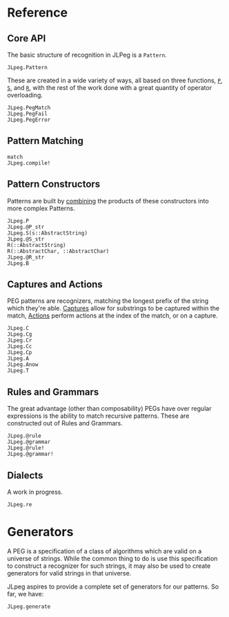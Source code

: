 # Reference

## Core API

The basic structure of recognition in JLPeg is a `Pattern`.

```@docs
JLpeg.Pattern
```

These are created in a wide variety of ways, all based on three functions,
[`P`](@ref), [`S`](@ref), and [`R`](@ref), with the rest of the work done with a
great quantity of operator overloading.

```@docs
JLpeg.PegMatch
JLpeg.PegFail
JLpeg.PegError
```

## Pattern Matching

```@docs
match
JLpeg.compile!
```

## Pattern Constructors

Patterns are built by [combining](index.md#Combination) the products of these constructors
into more complex Patterns.

```@docs
JLpeg.P
JLpeg.@P_str
JLpeg.S(s::AbstractString)
JLpeg.@S_str
R(::AbstractString)
R(::AbstractChar, ::AbstractChar)
JLpeg.@R_str
JLpeg.B
```

## Captures and Actions

PEG patterns are recognizers, matching the longest prefix of the string which they're
able.  [Captures](index.md#captures) allow for substrings to be captured within the
match, [Actions](index.md#Actions) perform actions at the index of the match, or on a
capture.

```@docs
JLpeg.C
JLpeg.Cg
JLpeg.Cr
JLpeg.Cc
JLpeg.Cp
JLpeg.A
JLpeg.Anow
JLpeg.T
```

## Rules and Grammars

The great advantage (other than composability) PEGs have over regular expressions is
the ability to match recursive patterns.  These are constructed out of Rules and Grammars.

```@docs
JLpeg.@rule
JLpeg.@grammar
JLpeg.@rule!
JLpeg.@grammar!
```

## Dialects

A work in progress.

```@docs
JLpeg.re
```

# Generators

A PEG is a specification of a class of algorithms which are valid on a universe of
strings.  While the common thing to do is use this specification to construct a recognizer
for such strings, it may also be used to create generators for valid strings in that universe.

JLpeg aspires to provide a complete set of generators for our patterns. So far, we have:

```@docs
JLpeg.generate
```
